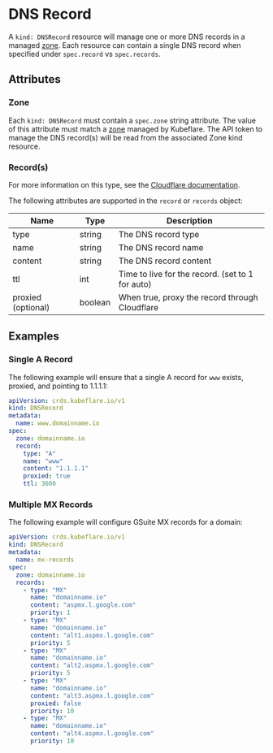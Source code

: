 # DNS Record

A `kind: DNSRecord` resource will manage one or more DNS records in a managed [zone](../zone).
Each resource can contain a single DNS record when specified under `spec.record` vs `spec.records`.

## Attributes

### Zone

Each `kind: DNSRecord` must contain a `spec.zone` string attribute.
The value of this attribute must match a [zone](../zone) managed by Kubeflare.
The API token to manage the DNS record(s) will be read from the associated Zone kind resource.

### Record(s)

For more information on this type, see the [Cloudflare documentation](https://api.cloudflare.com/#dns-records-for-a-zone-create-dns-record).

The following attributes are supported in the `record` or `records` object:

| Name | Type | Description |
|------|------|-------------|
| type | string | The DNS record type
| name | string | The DNS record name
| content | string | The DNS record content
| ttl | int | Time to live for the record. (set to 1 for auto)
| proxied (optional)| boolean | When true, proxy the record through Cloudflare 

## Examples

### Single A Record

The following example will ensure that a single A record for `www` exists, proxied, and pointing to 1.1.1.1:

```yaml
apiVersion: crds.kubeflare.io/v1
kind: DNSRecord
metadata:
  name: www.domainname.io
spec:
  zone: domainname.io
  record:
    type: "A"
    name: "www"
    content: "1.1.1.1"
    proxied: true
    ttl: 3600
```

### Multiple MX Records

The following example will configure GSuite MX records for a domain:

```yaml
apiVersion: crds.kubeflare.io/v1
kind: DNSRecord
metadata:
  name: mx-records
spec:
  zone: domainname.io
  records:
    - type: "MX"
      name: "domainname.io"
      content: "aspmx.l.google.com"
      priority: 1
    - type: "MX"
      name: "domainname.io"
      content: "alt1.aspmx.l.google.com"
      priority: 5
    - type: "MX"
      name: "domainname.io"
      content: "alt2.aspmx.l.google.com"
      priority: 5
    - type: "MX"
      name: "domainname.io"
      content: "alt3.aspmx.l.google.com"
      proxied: false      
      priority: 10
    - type: "MX"
      name: "domainname.io"
      content: "alt4.aspmx.l.google.com"
      priority: 10
```